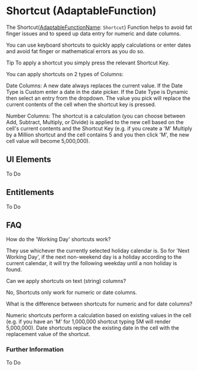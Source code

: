 # Shortcut (AdaptableFunction)

The Shortcut([AdaptableFunctionName](https://api.adaptabletools.com/modules/_src_predefinedconfig_common_types_.html#adaptablefunctionname): `Shortcut`) Function helps to avoid fat finger issues and to speed up data entry for numeric and date columns.

You can use keyboard shortcuts to quickly apply calculations or enter dates and avoid fat finger or mathematical errors as you do so.

Tip
To apply a shortcut you simply press the relevant Shortcut Key.

You can apply shortcuts on 2 types of Columns:

Date Columns: A new date always replaces the current value. If the Date Type is Custom enter a date in the date picker. If the Date Type is Dynamic then select an entry from the dropdown.  The value you pick will replace the current contents of the cell when the shortcut key is pressed.

Number Columns: The shortcut is a calculation (you can choose between Add, Subtract, Multiply, or Divide) is applied to the new cell based on the cell's current contents and the Shortcut Key (e.g. if you create a 'M' Multiply by a Million shortcut and the cell contains 5 and you then click 'M', the new cell value will become 5,000,000).



## UI Elements
To Do

## Entitlements
To Do

## FAQ

How do the 'Working Day' shortcuts work?

They use whichever the currently selected holiday calendar is. So for 'Next Working Day', if the next non-weekend day is a holiday according to the current calendar, it will try the following weekday until a non holiday is found.

Can we apply shortcuts on text (string) columns?

No, Shortcuts only work for numeric or date columns. 

What is the difference between shortcuts for numeric and for date columns?

Numeric shortcuts perform a calculation based on existing values in the cell (e.g. if you have an 'M' for 1,000,000 shortcut typing 5M will render 5,000,000). Date shortcuts replace the existing date in the cell with the replacement value of the shortcut.

### Further Information

To Do

